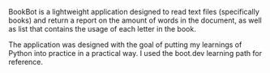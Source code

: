 BookBot is a lightweight application designed to read text files (specifically books) and return a report on the amount of words in the document, as well as list that contains the usage of each letter in the book.

The application was designed with the goal of putting my learnings of Python into practice in a practical way. I used the boot.dev learning path for reference.
